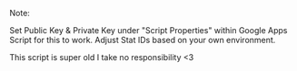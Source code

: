 Note:

Set Public Key & Private Key under "Script Properties" within Google Apps Script for this to work.
Adjust Stat IDs based on your own environment.

This script is super old I take no responsibility <3 
